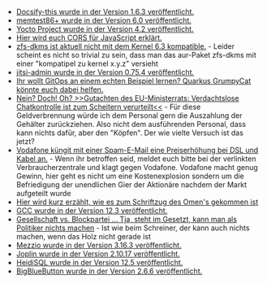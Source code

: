 * [Docsify-this wurde in der Version 1.6.3 veröffentlicht.](https://github.com/hibbitts-design/docsify-this/releases/tag/v1.6.3)
* [memtest86+ wurde in der Version 6.0 veröffentlicht.](https://www.phoronix.com/news/memtest86-plus-6.20)
* [Yocto Project wurde in der Version 4.2 veröffentlicht.](https://lwn.net/Articles/931164/)
* [Hier wird euch CORS für JavaScript erklärt.](https://www.30secondsofcode.org/articles/s/cors-explained/)
* [zfs-dkms ist aktuell nicht mit dem Kernel 6.3 kompatible.](https://aur.archlinux.org/packages/zfs-dkms#comment-913334) - Leider scheint es nicht so trivial zu sein, dass man das aur-Paket zfs-dkms mit einer "kompatipel zu kernel x.y.z" versieht
* [jitsi-admin wurde in der Version 0.75.4 veröffentlicht.](https://github.com/H2-invent/jitsi-admin/releases/tag/0.75.4)
* [Ihr wollt GitOps an einem echten Beispiel lernen? Quarkus GrumpyCat könnte euch dabei helfen.](https://www.opensourcerers.org/2023/05/08/how-to-set-up-and-demonstrate-quarkus-grumpycat-gitops-demo/)
* [Nein? Doch! Oh? >>Gutachten des EU-Ministerrats: Verdachtslose Chatkontrolle ist zum Scheitern verurteilt<<](https://www.patrick-breyer.de/gutachten-des-eu-ministerrats-verdachtslose-chatkontrolle-ist-zum-scheitern-verurteilt/) - Für diese Geldverbrennung würde ich dem Personal gern die Auszahlung der Gehälter zurückziehen. Also nicht dem ausführenden Personal, dass kann nichts dafür, aber den "Köpfen". Der wie vielte Versuch ist das jetzt?
* [Vodafone küngit mit einer Spam-E-Mail eine Preiserhöhung bei DSL und Kabel an.](https://www.borncity.com/blog/2023/05/09/vodafone-preiserhhungen-2023-dsl-kabel-verbraucherzentrale-prft-klage-dagegen/) - Wenn ihr betroffen seid, meldet euch bitte bei der verlinkten Verbraucherzentrale und klagt gegen Vodafone. Vodafone macht genug Gewinn, hier geht es nicht um eine Kostenexplosion sondern um die Befriedigung der unendlichen Gier der Aktionäre nachdem der Markt aufgeteilt wurde
* [Hier wird kurz erzählt, wie es zum Schriftzug des Omen's gekommen ist](https://www.rave-strikes-back.de/?p=11704)
* [GCC wurde in der Version 12.3 veröffentlicht.](https://www.phoronix.com/news/GCC-12.3-Released)
* [Gesellschaft vs. Blockpartei ... Tja, steht im Gesetzt, kann man als Politiker nichts machen](http://blog.fefe.de/?ts=9aa7d82f) - Ist wie beim Schreiner, der kann auch nichts machen, wenn das Holz nicht gerade ist
* [Mezzio wurde in der Version 3.16.3 veröffentlicht.](https://github.com/mezzio/mezzio/releases/tag/3.16.3)
* [Joplin wurde in der Version 2.10.17 veröffentlicht.](https://github.com/laurent22/joplin/releases/tag/v2.10.17)
* [HeidiSQL wurde in der Version 12.5 veröffentlicht.](https://github.com/HeidiSQL/HeidiSQL/releases/tag/12.5)
* [BigBlueButton wurde in der Version 2.6.6 veröffentlicht.](https://github.com/bigbluebutton/bigbluebutton/releases/tag/v2.6.6)

